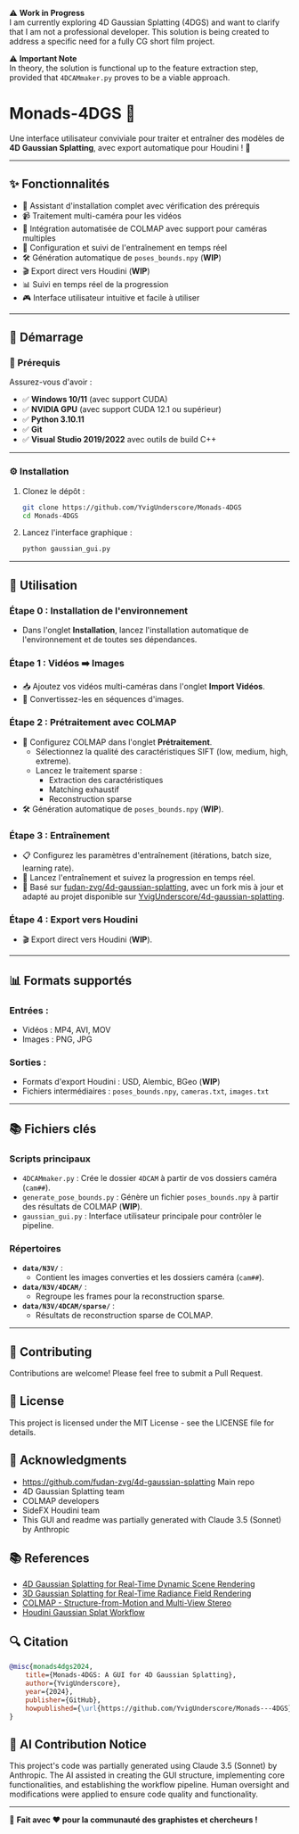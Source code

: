 ⚠️ **Work in Progress**  
I am currently exploring 4D Gaussian Splatting (4DGS) and want to clarify that I am not a professional developer. This solution is being created to address a specific need for a fully CG short film project.  

⚠️ **Important Note**  
In theory, the solution is functional up to the feature extraction step, provided that `4DCAMmaker.py` proves to be a viable approach.

# Monads-4DGS 🌟

Une interface utilisateur conviviale pour traiter et entraîner des modèles de **4D Gaussian Splatting**, avec export automatique pour Houdini ! 🎨

---

## ✨ Fonctionnalités

- 🔧 Assistant d'installation complet avec vérification des prérequis
- 📹 Traitement multi-caméra pour les vidéos
- 🤖 Intégration automatisée de COLMAP avec support pour caméras multiples
- 🎯 Configuration et suivi de l'entraînement en temps réel
- 🛠️ Génération automatique de `poses_bounds.npy` (**WIP**)
- 🎬 Export direct vers Houdini (**WIP**)
- 📊 Suivi en temps réel de la progression
- 🎮 Interface utilisateur intuitive et facile à utiliser

---

## 🚀 Démarrage

### 🔑 Prérequis

Assurez-vous d'avoir :
- ✅ **Windows 10/11** (avec support CUDA)
- ✅ **NVIDIA GPU** (avec support CUDA 12.1 ou supérieur)
- ✅ **Python 3.10.11**
- ✅ **Git**
- ✅ **Visual Studio 2019/2022** avec outils de build C++

---

### ⚙️ Installation

1. Clonez le dépôt :
   ```bash
   git clone https://github.com/YvigUnderscore/Monads-4DGS
   cd Monads-4DGS
   ```

2. Lancez l'interface graphique :
   ```bash
   python gaussian_gui.py
   ```

---

## 📝 Utilisation

### Étape 0 : **Installation de l'environnement**
- Dans l'onglet **Installation**, lancez l'installation automatique de l'environnement et de toutes ses dépendances.

### Étape 1 : **Vidéos ➡️ Images**
- 📥 Ajoutez vos vidéos multi-caméras dans l'onglet **Import Vidéos**.
- 🔄 Convertissez-les en séquences d'images.

### Étape 2 : **Prétraitement avec COLMAP**
- 🔧 Configurez COLMAP dans l'onglet **Prétraitement**.
  - Sélectionnez la qualité des caractéristiques SIFT (low, medium, high, extreme).
  - Lancez le traitement sparse :
    - Extraction des caractéristiques
    - Matching exhaustif
    - Reconstruction sparse
- 🛠️ Génération automatique de `poses_bounds.npy` (**WIP**).

### Étape 3 : **Entraînement**
- 📋 Configurez les paramètres d'entraînement (itérations, batch size, learning rate).
- 🚀 Lancez l'entraînement et suivez la progression en temps réel.
- 🔗 Basé sur [fudan-zvg/4d-gaussian-splatting](https://github.com/fudan-zvg/4d-gaussian-splatting), avec un fork mis à jour et adapté au projet disponible sur [YvigUnderscore/4d-gaussian-splatting](https://github.com/YvigUnderscore/4d-gaussian-splatting).

### Étape 4 : **Export vers Houdini**
- 🎬 Export direct vers Houdini (**WIP**).

---

## 📊 Formats supportés

### **Entrées :**
- Vidéos : MP4, AVI, MOV
- Images : PNG, JPG

### **Sorties :**
- Formats d'export Houdini : USD, Alembic, BGeo (**WIP**)
- Fichiers intermédiaires : `poses_bounds.npy`, `cameras.txt`, `images.txt`

---

## 📚 Fichiers clés

### **Scripts principaux**
- `4DCAMmaker.py` : Crée le dossier `4DCAM` à partir de vos dossiers caméra (`cam##`).
- `generate_pose_bounds.py` : Génère un fichier `poses_bounds.npy` à partir des résultats de COLMAP (**WIP**).
- `gaussian_gui.py` : Interface utilisateur principale pour contrôler le pipeline.

### **Répertoires**
- **`data/N3V/`** :
  - Contient les images converties et les dossiers caméra (`cam##`).
- **`data/N3V/4DCAM/`** :
  - Regroupe les frames pour la reconstruction sparse.
- **`data/N3V/4DCAM/sparse/`** :
  - Résultats de reconstruction sparse de COLMAP.

---

## 🤝 Contributing
Contributions are welcome! Please feel free to submit a Pull Request.

## 📜 License
This project is licensed under the MIT License - see the LICENSE file for details.

## 🙏 Acknowledgments
- https://github.com/fudan-zvg/4d-gaussian-splatting Main repo
- 4D Gaussian Splatting team
- COLMAP developers
- SideFX Houdini team
- This GUI and readme was partially generated with Claude 3.5 (Sonnet) by Anthropic

## 📚 References
- [4D Gaussian Splatting for Real-Time Dynamic Scene Rendering](https://arxiv.org/abs/2310.08528)
- [3D Gaussian Splatting for Real-Time Radiance Field Rendering](https://repo-sam.inria.fr/fungraph/3d-gaussian-splatting/)
- [COLMAP - Structure-from-Motion and Multi-View Stereo](https://colmap.github.io/)
- [Houdini Gaussian Splat Workflow](https://www.sidefx.com/docs/houdini/nodes/sop/gaussiansplatting.html)

## 🔍 Citation

```bibtex
@misc{monads4dgs2024,
    title={Monads-4DGS: A GUI for 4D Gaussian Splatting},
    author={YvigUnderscore},
    year={2024},
    publisher={GitHub},
    howpublished={\url{https://github.com/YvigUnderscore/Monads---4DGS}}
}
```

## 🤖 AI Contribution Notice
This project's code was partially generated using Claude 3.5 (Sonnet) by Anthropic. The AI assisted in creating the GUI structure, implementing core functionalities, and establishing the workflow pipeline. Human oversight and modifications were applied to ensure code quality and functionality.

---

🎨 **Fait avec ❤️ pour la communauté des graphistes et chercheurs !**
